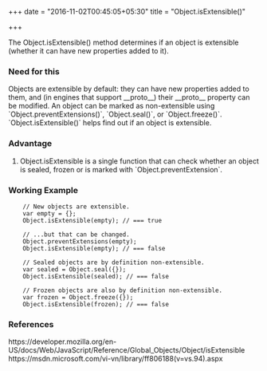 +++
date = "2016-11-02T00:45:05+05:30"
title = "Object.isExtensible()"

+++

The Object.isExtensible() method determines if an object is extensible (whether it can have new properties added to it).

<h3>Need for this</h3>
Objects are extensible by default: they can have new properties added to them, and (in engines that support __proto__) their __proto__ property can be modified. An object can be marked as non-extensible using `Object.preventExtensions()`, `Object.seal()`, or `Object.freeze()`. `Object.isExtensible()` helps find out if an object is extensible.

<h3>Advantage</h3>
<ol>
  <li>Object.isExtensible is a single function that can check whether an object is sealed, frozen or is marked with `Object.preventExtension`.</li>
</ol>

<h3>Working Example</h3>

		// New objects are extensible.
		var empty = {};
		Object.isExtensible(empty); // === true

		// ...but that can be changed.
		Object.preventExtensions(empty);
		Object.isExtensible(empty); // === false

		// Sealed objects are by definition non-extensible.
		var sealed = Object.seal({});
		Object.isExtensible(sealed); // === false

		// Frozen objects are also by definition non-extensible.
		var frozen = Object.freeze({});
		Object.isExtensible(frozen); // === false

<h3>References</h3>
https://developer.mozilla.org/en-US/docs/Web/JavaScript/Reference/Global_Objects/Object/isExtensible
<br>
https://msdn.microsoft.com/vi-vn/library/ff806188(v=vs.94).aspx
